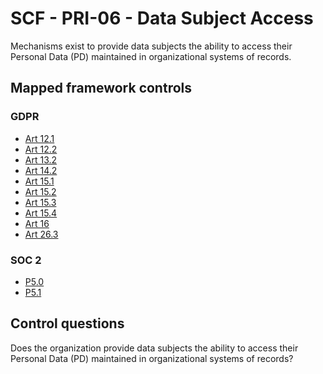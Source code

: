 # SCF - PRI-06 - Data Subject Access
Mechanisms exist to provide data subjects the ability to access their Personal Data (PD) maintained in organizational systems of records.
## Mapped framework controls
### GDPR
- [Art 12.1](../gdpr/art12.md#Article-121)
- [Art 12.2](../gdpr/art12.md#Article-122)
- [Art 13.2](../gdpr/art13.md#Article-132)
- [Art 14.2](../gdpr/art14.md#Article-142)
- [Art 15.1](../gdpr/art15.md#Article-151)
- [Art 15.2](../gdpr/art15.md#Article-152)
- [Art 15.3](../gdpr/art15.md#Article-153)
- [Art 15.4](../gdpr/art15.md#Article-154)
- [Art 16](../gdpr/art16.md)
- [Art 26.3](../gdpr/art26.md#Article-263)
  
### SOC 2
- [P5.0](../soc2/p50.md)
- [P5.1](../soc2/p51.md)
  
## Control questions
Does the organization provide data subjects the ability to access their Personal Data (PD) maintained in organizational systems of records?
  